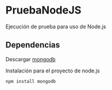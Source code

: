 # PruebaNodeJS

Ejecución de prueba para uso de Node.js

## Dependencias
Descargar [mongodb](https://www.mongodb.com/)

Instalación para el proyecto de node.js
```bash
npm install mongodb
```